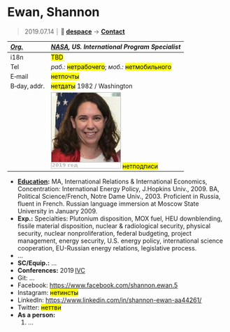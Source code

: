 # Ewan, Shannon
> 2019.07.14 ┊ **🚀 [despace](index.md)** → **[Contact](contact.md)**

|*[Org.](contact.md)*|*[NASA](03_nasa.md), US. International Program Specialist*|
|:--|:--|
|i18n| <mark>TBD</mark> |
|Tel|*раб.:* <mark>нетрабочего</mark>; *моб.:* <mark>нетмобильного</mark> |
|E‑mail| <mark>нетпочты</mark> |
|B‑day, addr.| <mark>нетдаты</mark> 1982 / Washington |
|| ![](f/contact/e/ewan_001_photo.jpg) <mark>нетподписи</mark> |

   - **[Education](edu.md):** MA, International Relations & International Economics, Concentration: International Energy Policy, J.Hopkins Univ., 2009. BA, Political Science/French, Notre Dame Univ., 2003. Proficient in Russia, fluent in French. Russian language immersion at Moscow State University in January 2009.
   - **Exp.:** Specialties: Plutonium disposition, MOX fuel, HEU downblending, fissile material disposition, nuclear & radiological security, physical security, nuclear nonproliferation, federal budgeting, project management, energy security, U.S. energy policy, international science cooperation, EU-Russian energy relations, legislative process.
   - …
   - **SC/Equip.:** …
   - **Conferences:** 2019 [IVC](ivc_2019.md)
   - Git: …
   - Facebook: <https://www.facebook.com/shannon.ewan.5>
   - Instagram: <mark>нетинсты</mark>
   - LinkedIn: <https://www.linkedin.com/in/shannon-ewan-aa44261/>
   - Twitter: <mark>неттви</mark>
   - **As a person:**
      1. …
